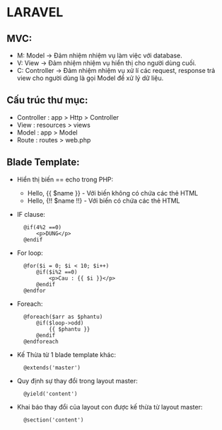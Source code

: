 # LARAVEL

## MVC:
* M: Model -> Đảm nhiệm nhiệm vụ làm việc với database.
* V: View -> Đảm nhiệm nhiệm vụ hiển thị cho người dùng cuối.
* C: Controller -> Đảm nhiệm nhiệm vụ xử lí các request, response trả view cho người dùng là gọi Model để xử lý dữ liệu.
## Cấu trúc thư mục:
* Controller : app > Http > Controller
* View : resources > views 
* Model : app > Model
* Route : routes > web.php

## Blade Template:
* Hiển thị biến == echo trong PHP:
	- Hello, {{  $name }}	- Với biến không có chứa các thẻ HTML
	- Hello, {!! $name !!}	- Với biến có chứa các thẻ HTML
* IF clause:

		@if(4%2 ==0)
        	<p>DUNG</p>
        @endif
* For loop:

		@for($i = 0; $i < 10; $i++)
        	@if($i%2 ==0)
        		<p>Cau : {{ $i }}</p>
        	@endif
    	@endfor
* Foreach:

		@foreach($arr as $phantu)
        	@if($loop->odd)
        		{{ $phantu }}
        	@endif
    	@endforeach

* Kế Thừa từ 1 blade template khác:

		@extends('master')

* Quy định sự thay đổi trong layout master:

		@yield('content')
	
* Khai báo thay đổi của layout con được kế thừa từ layout master:

		@section('content')

